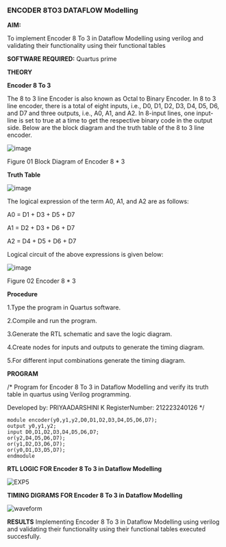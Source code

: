 ### ENCODER 8TO3 DATAFLOW Modelling

**AIM:**

To implement  Encoder 8 To 3 in Dataflow Modelling using verilog and validating their functionality using their functional tables

**SOFTWARE REQUIRED:** Quartus prime

**THEORY**

**Encoder 8 To 3**

The 8 to 3 line Encoder is also known as Octal to Binary Encoder. In 8 to 3 line encoder, there is a total of eight inputs, i.e., D0, D1, D2, D3, D4, D5, D6, and D7 and three outputs, i.e., A0, A1, and A2. In 8-input lines, one input-line is set to true at a time to get the respective binary code in the output side. Below are the block diagram and the truth table of the 8 to 3 line encoder.

![image](https://github.com/naavaneetha/ENCODER8TO3DATAFLOW/assets/154305477/0bc242c1-eb9e-4c47-afe5-30428470efc3)

Figure 01  Block Diagram of Encoder 8 * 3

**Truth Table**

![image](https://github.com/naavaneetha/ENCODER8TO3DATAFLOW/assets/154305477/35496b14-ae6e-4cd1-9abd-d6736b576575)

The logical expression of the term A0, A1, and A2 are as follows:

A0 = D1 + D3 + D5 + D7

A1 = D2 + D3 + D6 + D7

A2 = D4 + D5 + D6 + D7

Logical circuit of the above expressions is given below:

![image](https://github.com/naavaneetha/ENCODER8TO3DATAFLOW/assets/154305477/95acaee6-c873-4c75-89eb-ef09fb158053)

Figure 02  Encoder 8 * 3

**Procedure**

1.Type the program in Quartus software.

2.Compile and run the program.

3.Generate the RTL schematic and save the logic diagram.

4.Create nodes for inputs and outputs to generate the timing diagram.

5.For different input combinations generate the timing diagram.

**PROGRAM**

/* Program for Encoder 8 To 3 in Dataflow Modelling and verify its truth table in quartus using Verilog programming. 

Developed by: PRIYAADARSHINI K
RegisterNumber: 212223240126
*/
```
module encoder(y0,y1,y2,D0,D1,D2,D3,D4,D5,D6,D7);
output y0,y1,y2;
input D0,D1,D2,D3,D4,D5,D6,D7;
or(y2,D4,D5,D6,D7);
or(y1,D2,D3,D6,D7);
or(y0,D1,D3,D5,D7);
endmodule
```

**RTL LOGIC FOR Encoder 8 To 3 in Dataflow Modelling**

![EXP5](https://github.com/user-attachments/assets/d850e305-8584-42a2-83e1-a520964cb659)

**TIMING DIGRAMS FOR Encoder 8 To 3 in Dataflow Modelling**

![waveform](https://github.com/user-attachments/assets/b446617a-cda7-4150-ad22-c5334092dc45)

**RESULTS**
Implementing Encoder 8 To 3 in Dataflow Modelling using verilog and validating their functionality using their functional tables executed succesfully.



